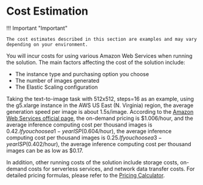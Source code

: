 # Cost Estimation

!!! Important "Important"

    The cost estimates described in this section are examples and may vary depending on your environment.


You will incur costs for using various Amazon Web Services when running the solution. The main factors affecting the cost of the solution include:

- The instance type and purchasing option you choose
- The number of images generated
- The Elastic Scaling configuration

Taking the text-to-image task with 512x512, steps=16 as an example, using the g5.xlarge instance in the AWS US East (N. Virginia) region, the average generation speed per image is about 1.5s/image. According to the [Amazon Web Services official page](https://aws.amazon.com/ec2/instance-types/g5/), the on-demand pricing is $1.006/hour, and the average inference computing cost per thousand images is $0.42. If you choose a 1-year ISP ($0.604/hour), the average inference computing cost per thousand images is $0.25. If you choose a 3-year ISP ($0.402/hour), the average inference computing cost per thousand images can be as low as $0.17.

In addition, other running costs of the solution include storage costs, on-demand costs for serverless services, and network data transfer costs. For detailed pricing formulas, please refer to the [Pricing Calculator](https://docs.aws.amazon.com/pricing-calculator/latest/userguide/getting-started.html).
